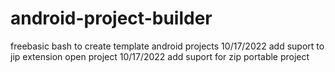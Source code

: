 # android-project-builder

freebasic bash to create template android projects
10/17/2022 add suport to jip extension open project
10/17/2022 add suport for zip portable project
